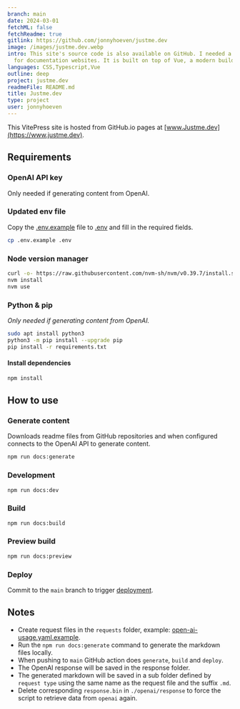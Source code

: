 ```yaml
---
branch: main
date: 2024-03-01
fetchML: false
fetchReadme: true
gitlink: https://github.com/jonnyhoeven/justme.dev
image: /images/justme.dev.webp
intro: This site's source code is also available on GitHub. I needed a static site generator. VitePress is specifically designed
  for documentation websites. It is built on top of Vue, a modern build tool for frontend development.
languages: CSS,Typescript,Vue
outline: deep
project: justme.dev
readmeFile: README.md
title: Justme.dev
type: project
user: jonnyhoeven
---
```

<script setup>
 import ArticleItem from '/components/ArticleItem.vue';
 import ArticleFooter from '/components/ArticleFooter.vue';
</script>
<ArticleItem :frontmatter="$frontmatter"/>


This VitePress site is hosted from GitHub.io pages at [www.Justme.dev](https://www.justme.dev).

## Requirements

### OpenAI API key

Only needed if generating content from OpenAI.

### Updated env file

Copy the [.env.example](.env.example) file to [.env](.env) and fill in the required fields.

```bash
cp .env.example .env
```

### Node version manager

```bash
curl -o- https://raw.githubusercontent.com/nvm-sh/nvm/v0.39.7/install.sh | bash
nvm install
nvm use
```

### Python & pip

*Only needed if generating content from OpenAI.*

```bash
sudo apt install python3
python3 -m pip install --upgrade pip
pip install -r requirements.txt
```

#### Install dependencies

```bash
npm install
```

## How to use

### Generate content

Downloads readme files from GitHub repositories and when configured connects to the OpenAI API to generate content.

```bash
npm run docs:generate
```

### Development

```bash
npm run docs:dev
```

### Build

```bash
npm run docs:build
```

### Preview build

```bash
npm run docs:preview
```

### Deploy

Commit to the `main` branch to
trigger [deployment](https://github.com/jonnyhoeven/justme.dev/actions/workflows/deploy.yml).

## Notes

- Create request files in the `requests` folder, example: [open-ai-usage.yaml.example](https://github.com/jonnyhoeven/justme.dev/blob/main/openai/request/open-ai-usage.yaml.example).
- Run the `npm run docs:generate` command to generate the markdown files locally.
- When pushing to `main` GitHub action does `generate`, `build` and `deploy`.
- The OpenAI response will be saved in the response folder.
- The generated markdown will be saved in a sub folder defined by `request type` using the same name as the request file
  and the suffix `.md`.
- Delete corresponding `response.bin` in `./openai/response` to force the script to retrieve data from `openai`
  again.


<ArticleFooter :frontmatter="$frontmatter"/>

